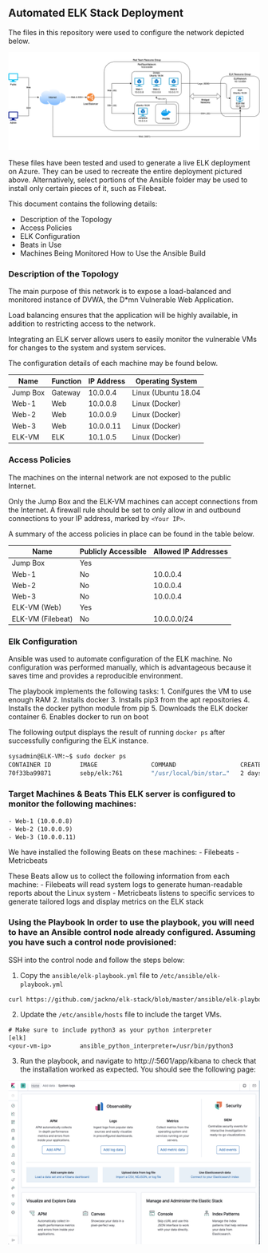 ## Automated ELK Stack Deployment

The files in this repository were used to configure the network depicted
below.

![Network](images/network.png)

These files have been tested and used to generate a live ELK deployment on
Azure. They can be used to recreate the entire deployment pictured
above. Alternatively, select portions of the Ansible folder may be used to
install only certain pieces of it, such as Filebeat.

This document contains the following details:
- Description of the Topology
- Access Policies
- ELK Configuration
- Beats in Use
- Machines Being Monitored How to Use the Ansible Build


### Description of the Topology

The main purpose of this network is to expose a load-balanced and monitored
instance of DVWA, the D*mn Vulnerable Web Application.

Load balancing ensures that the application will be highly available, in
addition to restricting access to the network.

Integrating an ELK server allows users to easily monitor the vulnerable VMs
for changes to the system and system services.

The configuration details of each machine may be found below.

| Name     | Function | IP Address | Operating System |
|----------|----------|------------|------------------|
| Jump Box | Gateway  | 10.0.0.4   | Linux (Ubuntu 18.04|
| Web-1    | Web      | 10.0.0.8   | Linux (Docker)   |
| Web-2    | Web      | 10.0.0.9   | Linux (Docker)   |
| Web-3    | Web      | 10.0.0.11  | Linux (Docker)   |
| ELK-VM   | ELK      | 10.1.0.5   | Linux (Docker)   |

### Access Policies

The machines on the internal network are not exposed to the public Internet.

Only the Jump Box and the ELK-VM machines can accept connections from the Internet.
A firewall rule should be set to only allow in and outbound connections to
your IP address, marked by `<Your IP>`.

A summary of the access policies in place can be found in the table below.

| Name     | Publicly Accessible | Allowed IP Addresses |
|----------|---------------------|----------------------|
| Jump Box | Yes                 | <Your IP>            |
| Web-1    | No                  | 10.0.0.4             |
| Web-2    | No                  | 10.0.0.4             |
| Web-3    | No                  | 10.0.0.4             |
| ELK-VM (Web)| Yes              | <Your IP>            |
| ELK-VM (Filebeat)| No          | 10.0.0.0/24          |

### Elk Configuration

Ansible was used to automate configuration of the ELK machine. No
configuration was performed manually, which is advantageous because it saves
time and provides a reproducible environment.

The playbook implements the following tasks:
    1. Conifgures the VM to use enough RAM
    2. Installs docker
    3. Installs pip3 from the apt repositories
    4. Installs the docker python module from pip
    5. Downloads the ELK docker container
    6. Enables docker to run on boot

The following output displays the result of running `docker ps` after
successfully configuring the ELK instance.

```bash
sysadmin@ELK-VM:~$ sudo docker ps
CONTAINER ID        IMAGE               COMMAND                  CREATED             STATUS              PORTS                                                                              NAMES
70f33ba99871        sebp/elk:761        "/usr/local/bin/star…"   2 days ago          Up About a minute   0.0.0.0:5044->5044/tcp, 0.0.0.0:5601->5601/tcp, 0.0.0.0:9200->9200/tcp, 9300/tcp   elk
```

### Target Machines & Beats This ELK server is configured to monitor the following machines:
    - Web-1 (10.0.0.8)
    - Web-2 (10.0.0.9)
    - Web-3 (10.0.0.11)

We have installed the following Beats on these machines:
    - Filebeats
    - Metricbeats

These Beats allow us to collect the following information from each machine:
    - Filebeats will read system logs to generate human-readable reports about
        the Linux system
    - Metricbeats listens to specific services to generate tailored logs and
        display metrics on the ELK stack

### Using the Playbook In order to use the playbook, you will need to have an Ansible control node already configured. Assuming you have such a control node provisioned:

SSH into the control node and follow the steps below:
1. Copy the `ansible/elk-playbook.yml` file to `/etc/ansible/elk-playbook.yml`
```bash
curl https://github.com/jackno/elk-stack/blob/master/ansible/elk-playbook.yml /etc/ansible/elk-playbook.yml
```
2. Update the `/etc/ansible/hosts` file to include the target VMs.
```
# Make sure to include python3 as your python interpreter
[elk]
<your-vm-ip>        ansible_python_interpreter=/usr/bin/python3
```
3. Run the playbook, and navigate to http://<your-vm-ip>:5601/app/kibana to
   check that the installation worked as expected. You should see the
   following page:

![ELK Stack Homepage](images/Day1.png)
